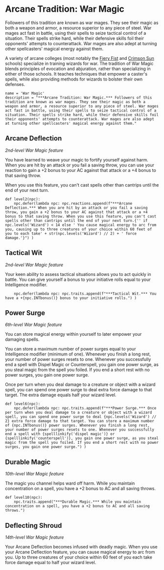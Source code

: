 # Arcane Tradition: War Magic
Followers of this tradition are known as war mages. They see their magic as both a weapon and armor, a resource superior to any piece of steel. War mages act fast in battle, using their spells to seize tactical control of a situation. Their spells strike hard, while their defensive skills foil their opponents' attempts to counterattack. War mages are also adept at turning other spellcasters' magical energy against them.

A variety of arcane colleges (most notably the [Fiery Fist](../../Organizations/MageSchools/FieryFist.md) and [Crimson Sun](../../Organizations/MageSchools/CrimsonSun.md) schools) specialize in training wizards for war. The tradition of War Magic blends principles of evocation and abjuration, rather than specializing in either of those schools. It teaches techniques that empower a caster's spells, while also providing methods for wizards to bolster their own defenses.

```
name = 'War Magic'
description = "***Arcane Tradition: War Magic.*** Followers of this tradition are known as war mages. They see their magic as both a weapon and armor, a resource superior to any piece of steel. War mages act fast in battle, using their spells to seize tactical control of a situation. Their spells strike hard, while their defensive skills foil their opponents' attempts to counterattack. War mages are also adept at turning other spellcasters' magical energy against them."
```

## Arcane Deflection
*2nd-level War Magic feature*

You have learned to weave your magic to fortify yourself against harm. When you are hit by an attack or you fail a saving throw, you can use your reaction to gain a +2 bonus to your AC against that attack or a +4 bonus to that saving throw.

When you use this feature, you can't cast spells other than cantrips until the end of your next turn.

```
def level2(npc):
    npc.defer(lambda npc: npc.reactions.append(f"***Arcane Deflection.*** When you are hit by an attack or you fail a saving throw, you gain a +2 bonus to your AC against that attack or a +4 bonus to that saving throw. When you use this feature, you can't cast spells other than cantrips until the end of your next turn.{'' if npc.levels('Wizard') < 14 else ' You cause magical energy to arc from you, causing up to three creatures of your choice within 60 feet of you to each take' + str(npc.levels('Wizard') // 2) + ' force damage.'}") )
```

## Tactical Wit
*2nd-level War Magic feature*

Your keen ability to assess tactical situations allows you to act quickly in battle. You can give yourself a bonus to your initiative rolls equal to your Intelligence modifier.

```
    npc.defer(lambda npc: npc.traits.append(f"***Tactical Wit.*** You have a +{npc.INTbonus()} bonus to your initiative rolls.") )
```

## Power Surge
*6th-level War Magic feature*

You can store magical energy within yourself to later empower your damaging spells.

You can store a maximum number of power surges equal to your Intelligence modifier (minimum of one). Whenever you finish a long rest, your number of power surges resets to one. Whenever you successfully end a spell with Dispel Magic or Counterspell, you gain one power surge, as you steal magic from the spell you foiled. If you end a short rest with no power surges, you gain one power surge.

Once per turn when you deal damage to a creature or object with a wizard spell, you can spend one power surge to deal extra force damage to that target. The extra damage equals half your wizard level.

```
def level6(npc):
    npc.defer(lambda npc: npc.traits.append(f"***Power Surge.*** Once per turn when you deal damage to a creature or object with a wizard spell, you can spend one power surge to deal {npc.levels('Wizard') // 2} extra force damage to that target. You can store a maximum number of {npc.INTbonus()} power surges. Whenever you finish a long rest, your number of power surges resets to one. Whenever you successfully end a spell with {spelllinkify('dispel magic')} or {spelllinkify('counterspell')}, you gain one power surge, as you steal magic from the spell you foiled. If you end a short rest with no power surges, you gain one power surge.") )
```

## Durable Magic
*10th-level War Magic feature*

The magic you channel helps ward off harm. While you maintain concentration on a spell, you have a +2 bonus to AC and all saving throws.

```
def level10(npc):
    npc.traits.append("***Durable Magic.*** While you maintain concentration on a spell, you have a +2 bonus to AC and all saving throws.")
```

## Deflecting Shroud
*14th-level War Magic feature*

Your Arcane Deflection becomes infused with deadly magic. When you use your Arcane Deflection feature, you can cause magical energy to arc from you. Up to three creatures of your choice within 60 feet of you each take force damage equal to half your wizard level.

